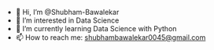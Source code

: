 - 👋 Hi, I’m @Shubham-Bawalekar
- 👀 I’m interested in Data Science
- 🌱 I’m currently learning Data Science with Python
- 📫 How to reach me: shubhambawalekar0045@gmail.com

<!---
Shubham-Bawalekar/Shubham-Bawalekar is a ✨ special ✨ repository because its `README.md` (this file) appears on your GitHub profile.
You can click the Preview link to take a look at your changes.
--->
